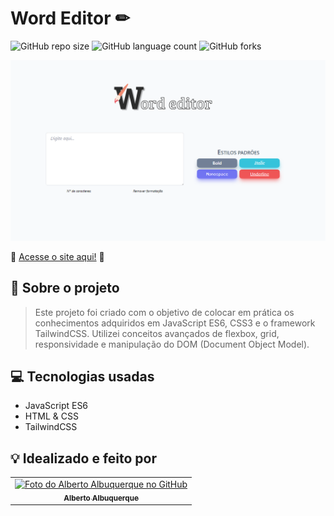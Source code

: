 # Word Editor ✏

![GitHub repo size](https://img.shields.io/github/repo-size/allbertuu/word-editor?style=for-the-badge)
![GitHub language count](https://img.shields.io/github/languages/count/allbertuu/word-editor?style=for-the-badge)
![GitHub forks](https://img.shields.io/github/forks/allbertuu/word-editor?style=for-the-badge)

<img src="./screenshots/banner.png" alt="Imagem de vizualização do site">

🚀 [Acesse o site aqui!](https://allbertuu.github.io/word-editor/) 🚀  

## 💬 Sobre o projeto
> Este projeto foi criado com o objetivo de colocar em prática os conhecimentos adquiridos em JavaScript ES6, CSS3 e o framework TailwindCSS.
> Utilizei conceitos avançados de flexbox, grid, responsividade e manipulação do DOM (Document Object Model).

## 💻 Tecnologias usadas
- JavaScript ES6
- HTML & CSS
- TailwindCSS

## 💡 Idealizado e feito por

<table>
  <tr>
    <td align="center">
      <a href="https://www.github.com/allbertuu">
        <img src="https://avatars.githubusercontent.com/u/89992304?v=4" width="100px;" alt="Foto do Alberto Albuquerque no GitHub"/><br>
        <sub>
          <b>Alberto Albuquerque</b>
        </sub>
      </a>
    </td>
  </tr>
</table>
